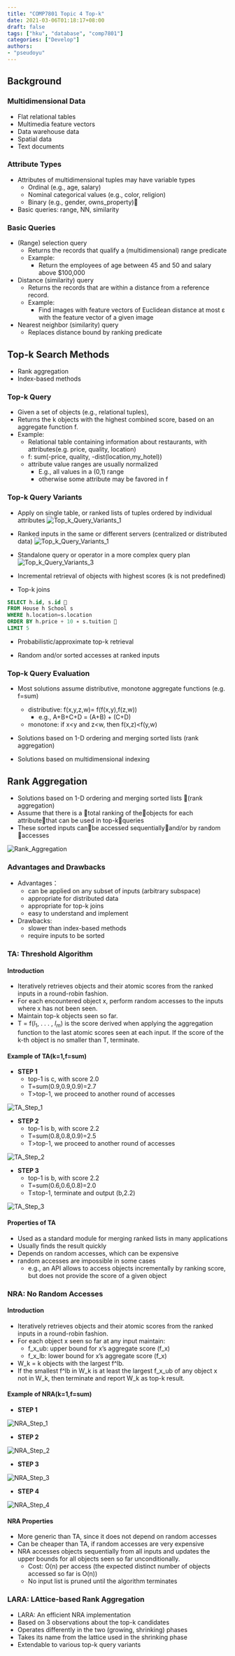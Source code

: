```yaml
---
title: "COMP7801 Topic 4 Top-k"
date: 2021-03-06T01:18:17+08:00
draft: false
tags: ["hku", "database", "comp7801"]
categories: ["Develop"]
authors:
- "pseudoyu"
---
```


## Background

### Multidimensional Data

* Flat relational tables
* Multimedia feature vectors
* Data warehouse data
* Spatial data
* Text documents

### Attribute Types

* Attributes of multidimensional tuples may have variable types
    * Ordinal (e.g., age, salary)
    * Nominal categorical values (e.g., color, religion)
    * Binary (e.g., gender, owns_property)
* Basic queries: range, NN, similarity

### Basic Queries

* (Range) selection query
    * Returns the records that qualify a (multidimensional) range predicate
    * Example:
        * Return the employees of age between 45 and 50 and salary above $100,000
* Distance (similarity) query
    * Returns the records that are within a distance from a reference record.
    * Example:
        * Find images with feature vectors of Euclidean distance at most ε with the feature vector of a given image
* Nearest neighbor (similarity) query
    * Replaces distance bound by ranking predicate

## Top-k Search Methods

* Rank aggregation
* Index-based methods

### Top-k Query

* Given a set of objects (e.g., relational tuples),
* Returns the k objects with the highest combined score, based on an aggregate function f.
* Example:
    * Relational table containing information about restaurants, with attributes(e.g. price, quality, location)
    * f: sum(-price, quality, -dist(location,my_hotel))‏
    * attribute value ranges are usually normalized
        * E.g., all values in a (0,1) range
        * otherwise some attribute may be favored in f

### Top-k Query Variants

* Apply on single table, or ranked lists of tuples ordered by individual attributes
  ![Top_k_Query_Variants_1](https://image.pseudoyu.com/images/Top_k_Query_Variants_1.jpg)
* Ranked inputs in the same or different servers (centralized or distributed data)
  ![Top_k_Query_Variants_1](https://image.pseudoyu.com/images/Top_k_Query_Variants_2.jpg)
* Standalone query or operator in a more complex query plan
  ![Top_k_Query_Variants_3](https://image.pseudoyu.com/images/Top_k_Query_Variants_3.jpg)

* Incremental retrieval of objects with highest scores (k is not predefined)

* Top-k joins

```sql
SELECT h.id, s.id 
FROM House h School s
WHERE h.location=s.location
ORDER BY h.price + 10 ∗ s.tuition 
LIMIT 5
```

* Probabilistic/approximate top-k retrieval

* Random and/or sorted accesses at ranked inputs

### Top-k Query Evaluation

* Most solutions assume distributive, monotone aggregate functions (e.g. f=sum)
    * distributive: f(x,y,z,w)= f(f(x,y),f(z,w))
        * e.g., A+B+C+D = (A+B) + (C+D)
    * monotone: if x<y and z<w, then f(x,z)<f(y,w)

* Solutions based on 1-D ordering and merging sorted lists (rank aggregation)

* Solutions based on multidimensional indexing

## Rank Aggregation

* Solutions based on 1-D ordering and merging sorted lists (rank aggregation)
* Assume that there is a total ranking of theobjects for each attributethat can be used in top-kqueries
* These sorted inputs canbe accessed sequentiallyand/or by random accesses

![Rank_Aggregation](https://image.pseudoyu.com/images/Rank_Aggregation.jpg)

### Advantages and Drawbacks

* Advantages：
    * can be applied on any subset of inputs (arbitrary subspace)
    * appropriate for distributed data
    * appropriate for top-k joins
    * easy to understand and implement
* Drawbacks:
    * slower than index-based methods
    * require inputs to be sorted

### TA: Threshold Algorithm

#### Introduction

* Iteratively retrieves objects and their atomic scores from the ranked inputs in a round-robin fashion.
* For each encountered object x, perform random accesses to the inputs where x has not been seen.
* Maintain top-k objects seen so far.
* T = f($l_1$, . . . , $l_m$) is the score derived when applying the aggregation function to the last atomic scores seen at each input. If the score of the k-th object is no smaller than T, terminate.

#### Example of TA(k=1,f=sum)

* **STEP 1**
    * top-1 is c, with score 2.0
    * T=sum(0.9,0.9,0.9)=2.7
    * T>top-1, we proceed to another round of accesses

![TA_Step_1](https://image.pseudoyu.com/images/TA_Step_1.jpg)

* **STEP 2**
    * top-1 is b, with score 2.2
    * T=sum(0.8,0.8,0.9)=2.5
    * T>top-1, we proceed to another round of accesses

![TA_Step_2](https://image.pseudoyu.com/images/TA_Step_2.jpg)

* **STEP 3**
    * top-1 is b, with score 2.2
    * T=sum(0.6,0.6,0.8)=2.0
    * T≤top-1, terminate and output (b,2.2)

![TA_Step_3](https://image.pseudoyu.com/images/TA_Step_3.jpg)

#### Properties of TA

* Used as a standard module for merging ranked lists in many applications
* Usually finds the result quickly
* Depends on random accesses, which can be expensive
* random accesses are impossible in some cases
    * e.g., an API allows to access objects incrementally by ranking score, but does not provide the score of a given object

### NRA: No Random Accesses

#### Introduction

* Iteratively retrieves objects and their atomic scores from the ranked inputs in a round-robin fashion.
* For each object x seen so far at any input maintain:
    * f_x_ub: upper bound for x’s aggregate score (f_x)
    * f_x_lb: lower bound for x’s aggregate score (f_x)
* W_k = k objects with the largest f^lb.
* If the smallest f^lb in W_k is at least the largest f_x_ub of any object x not in W_k, then terminate and report W_k as top-k result.

#### Example of NRA(k=1,f=sum)

* **STEP 1**

![NRA_Step_1](https://image.pseudoyu.com/images/NRA_Step_1.jpg)

* **STEP 2**

![NRA_Step_2](https://image.pseudoyu.com/images/NRA_Step_2.jpg)

* **STEP 3**

![NRA_Step_3](https://image.pseudoyu.com/images/NRA_Step_3.jpg)

* **STEP 4**

![NRA_Step_4](https://image.pseudoyu.com/images/NRA_Step_4.jpg)

#### NRA Properties
* More generic than TA, since it does not depend on random accesses
* Can be cheaper than TA, if random accesses are very expensive
* NRA accesses objects sequentially from all inputs and updates the upper bounds for all objects seen so far unconditionally.
    * Cost: O(n) per access (the expected distinct number of objects accessed so far is O(n))
    * No input list is pruned until the algorithm terminates

### LARA: LAttice-based Rank Aggregation

* LARA: An efficient NRA implementation
* Based on 3 observations about the top-k candidates
* Operates differently in the two (growing, shrinking) phases
* Takes its name from the lattice used in the shrinking phase
* Extendable to various top-k query variants

